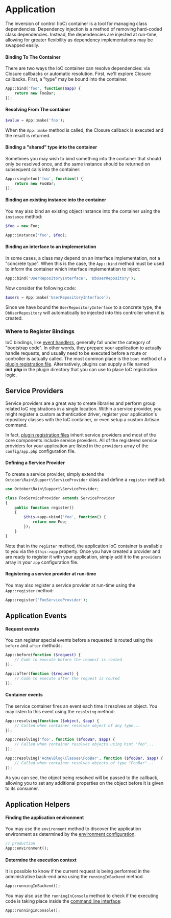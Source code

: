 # Application

The inversion of control (IoC) container is a tool for managing class dependencies. Dependency injection is a method of removing hard-coded class dependencies. Instead, the dependencies are injected at run-time, allowing for greater flexibility as dependency implementations may be swapped easily.

#### Binding To The Container

There are two ways the IoC container can resolve dependencies: via Closure callbacks or automatic resolution. First, we'll explore Closure callbacks. First, a "type" may be bound into the container.

```php
App::bind('foo', function($app) {
    return new FooBar;
});
```

#### Resolving From The container

```php
$value = App::make('foo');
```

When the `App::make` method is called, the Closure callback is executed and the result is returned.

#### Binding a "shared" type into the container

Sometimes you may wish to bind something into the container that should only be resolved once, and the same instance should be returned on subsequent calls into the container:

```php
App::singleton('foo', function() {
    return new FooBar;
});
```

#### Binding an existing instance into the container

You may also bind an existing object instance into the container using the `instance` method:

```php
$foo = new Foo;

App::instance('foo', $foo);
```

#### Binding an interface to an implementation

In some cases, a class may depend on an interface implementation, not a "concrete type". When this is the case, the `App::bind` method must be used to inform the container which interface implementation to inject:

```php
App::bind('UserRepositoryInterface', 'DbUserRepository');
```

Now consider the following code:

```php
$users = App::make('UserRepositoryInterface');
```

Since we have bound the `UserRepositoryInterface` to a concrete type, the `DbUserRepository` will automatically be injected into this controller when it is created.

### Where to Register Bindings

IoC bindings, like [event handlers](events.md), generally fall under the category of "bootstrap code". In other words, they prepare your application to actually handle requests, and usually need to be executed before a route or controller is actually called. The most common place is the `boot` method of a [plugin registration file](../extending.md). Alternatively, plugins can supply a file named **init.php** in the plugin directory that you can use to place IoC registration logic.

<a id="oc-service-providers"></a>
## Service Providers

Service providers are a great way to create libraries and perform group related IoC registrations in a single location. Within a service provider, you might register a custom authentication driver, register your application's repository classes with the IoC container, or even setup a custom Artisan command.

In fact, [plugin registration files](../plugin/registration.md) inherit service providers and most of the core components include service providers. All of the registered service providers for your application are listed in the `providers` array of the `config/app.php` configuration file.

#### Defining a Service Provider

To create a service provider, simply extend the `October\Rain\Support\ServiceProvider` class and define a `register` method:

```php
use October\Rain\Support\ServiceProvider;

class FooServiceProvider extends ServiceProvider
{
    public function register()
    {
        $this->app->bind('foo', function() {
            return new Foo;
        });
    }
}
```

Note that in the `register` method, the application IoC container is available to you via the `$this->app` property. Once you have created a provider and are ready to register it with your application, simply add it to the `providers` array in your `app` configuration file.

#### Registering a service provider at run-time

You may also register a service provider at run-time using the `App::register` method:

```php
App::register('FooServiceProvider');
```

## Application Events

#### Request events

You can register special events before a requested is routed using the `before` and `after` methods:

```php
App::before(function ($request) {
    // Code to execute before the request is routed
});

App::after(function ($request) {
    // Code to execute after the request is routed
});
```

#### Container events

The service container fires an event each time it resolves an object. You may listen to this event using the `resolving` method:

```php
App::resolving(function ($object, $app) {
    // Called when container resolves object of any type...
});

App::resolving('foo', function ($fooBar, $app) {
    // Called when container resolves objects using hint "foo"...
});

App::resolving('Acme\Blog\Classes\FooBar', function ($fooBar, $app) {
    // Called when container resolves objects of type "FooBar"...
});
```

As you can see, the object being resolved will be passed to the callback, allowing you to set any additional properties on the object before it is given to its consumer.

## Application Helpers

#### Finding the application environment

You may use the `environment` method to discover the application environment as determined by the [environment configuration](../setup/configuration.md#oc-environment-configuration).

```php
// production
App::environment();
```

#### Determine the execution context

It is possible to know if the current request is being performed in the administrative back-end area using the `runningInBackend` method.

```php
App::runningInBackend();
```

You may also use the `runningInConsole` method to check if the executing code is taking place inside the [command line interface](../console/commands.md):

```php
App::runningInConsole();
```
